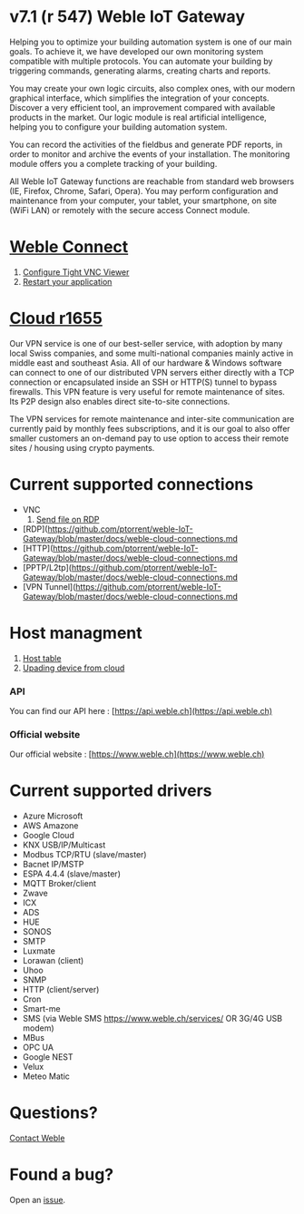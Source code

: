 # v7.1 (r 547) Weble IoT Gateway

Helping you to optimize your building automation system is one of our main goals. To achieve it, we have developed our own monitoring system compatible with multiple protocols. You can automate your building by triggering commands, generating alarms, creating charts and reports.

You may create your own logic circuits, also complex ones, with our modern graphical interface, which simplifies the integration of your concepts. Discover a very efficient tool, an improvement compared with available products in the market. Our logic module is real artificial intelligence, helping you to configure your building automation system.

You can record the activities of the fieldbus and generate PDF reports, in order to monitor and archive the events of your installation. The monitoring module offers you a complete tracking of your building.

All Weble IoT Gateway functions are reachable from standard web browsers (IE, Firefox, Chrome, Safari, Opera). You may perform configuration and maintenance from your computer, your tablet, your smartphone, on site (WiFi LAN) or remotely with the secure access Connect module.


# [Weble Connect](https://github.com/ptorrent/weble-IoT-Gateway/blob/master/docs/weble-connect.md)
  1. [Configure Tight VNC Viewer](https://github.com/ptorrent/weble-IoT-Gateway/blob/master/docs/weble-connect.md)
  2. [Restart your application](https://github.com/ptorrent/weble-IoT-Gateway/blob/master/docs/weble-connect.md)

# [Cloud r1655](https://github.com/ptorrent/weble-IoT-Gateway/blob/master/docs/weble-connect.md)

Our VPN service is one of our best-seller service, with adoption by many local Swiss companies, and some multi-national companies mainly active in middle east and southeast Asia. All of our hardware & Windows software can connect to one of our distributed VPN servers either directly with a TCP connection or encapsulated inside an SSH or HTTP(S) tunnel to bypass firewalls. This VPN feature is very useful for remote maintenance of sites. Its P2P design also enables direct site-to-site connections.

The VPN services for remote maintenance and inter-site communication are currently paid by monthly fees subscriptions, and it is our goal to also offer smaller customers an on-demand pay to use option to access their remote sites / housing using crypto payments.

# Current supported connections
* VNC
  1. [Send file on RDP](https://github.com/ptorrent/weble-IoT-Gateway/blob/master/docs/weble-cloud.md) 
* [RDP](https://github.com/ptorrent/weble-IoT-Gateway/blob/master/docs/weble-cloud-connections.md
* [HTTP](https://github.com/ptorrent/weble-IoT-Gateway/blob/master/docs/weble-cloud-connections.md
* [PPTP/L2tp](https://github.com/ptorrent/weble-IoT-Gateway/blob/master/docs/weble-cloud-connections.md
* [VPN Tunnel](https://github.com/ptorrent/weble-IoT-Gateway/blob/master/docs/weble-cloud-connections.md

# Host managment
  1. [Host table](https://github.com/ptorrent/weble-IoT-Gateway/blob/master/docs/weble-cloud-host.md)
  1. [Upading device from cloud](https://github.com/ptorrent/weble-IoT-Gateway/blob/master/docs/weble-cloud-host.md)  
  
### API

You can find our API here : 
  [https://api.weble.ch](https://api.weble.ch)

### Official website

Our official website :
  [https://www.weble.ch](https://www.weble.ch)
  
# Current supported drivers 

  * Azure Microsoft
  * AWS Amazone
  * Google Cloud
  * KNX USB/IP/Multicast
  * Modbus TCP/RTU (slave/master)
  * Bacnet IP/MSTP 
  * ESPA 4.4.4 (slave/master)
  * MQTT Broker/client
  * Zwave
  * ICX
  * ADS
  * HUE
  * SONOS
  * SMTP
  * Luxmate
  * Lorawan (client)
  * Uhoo
  * SNMP
  * HTTP (client/server)
  * Cron
  * Smart-me
  * SMS (via Weble SMS https://www.weble.ch/services/ OR 3G/4G USB modem)
  * MBus
  * OPC UA
  * Google NEST
  * Velux
  * Meteo Matic
  
# Questions?

[Contact Weble](mailto:support@weble.ch)


# Found a bug?

Open an [issue](https://github.com/ptorrent/webleIoTGateway/issues).

